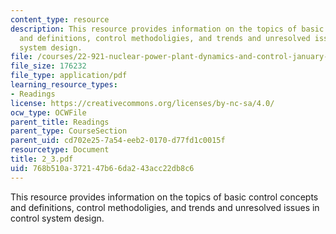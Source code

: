 ```yaml
---
content_type: resource
description: This resource provides information on the topics of basic control concepts
  and definitions, control methodoligies, and trends and unresolved issues in control
  system design.
file: /courses/22-921-nuclear-power-plant-dynamics-and-control-january-iap-2006/768b510a372147b66da243acc22db8c6_2_3.pdf
file_size: 176232
file_type: application/pdf
learning_resource_types:
- Readings
license: https://creativecommons.org/licenses/by-nc-sa/4.0/
ocw_type: OCWFile
parent_title: Readings
parent_type: CourseSection
parent_uid: cd702e25-7a54-eeb2-0170-d77fd1c0015f
resourcetype: Document
title: 2_3.pdf
uid: 768b510a-3721-47b6-6da2-43acc22db8c6
---
```

This resource provides information on the topics of basic control concepts and definitions, control methodoligies, and trends and unresolved issues in control system design.